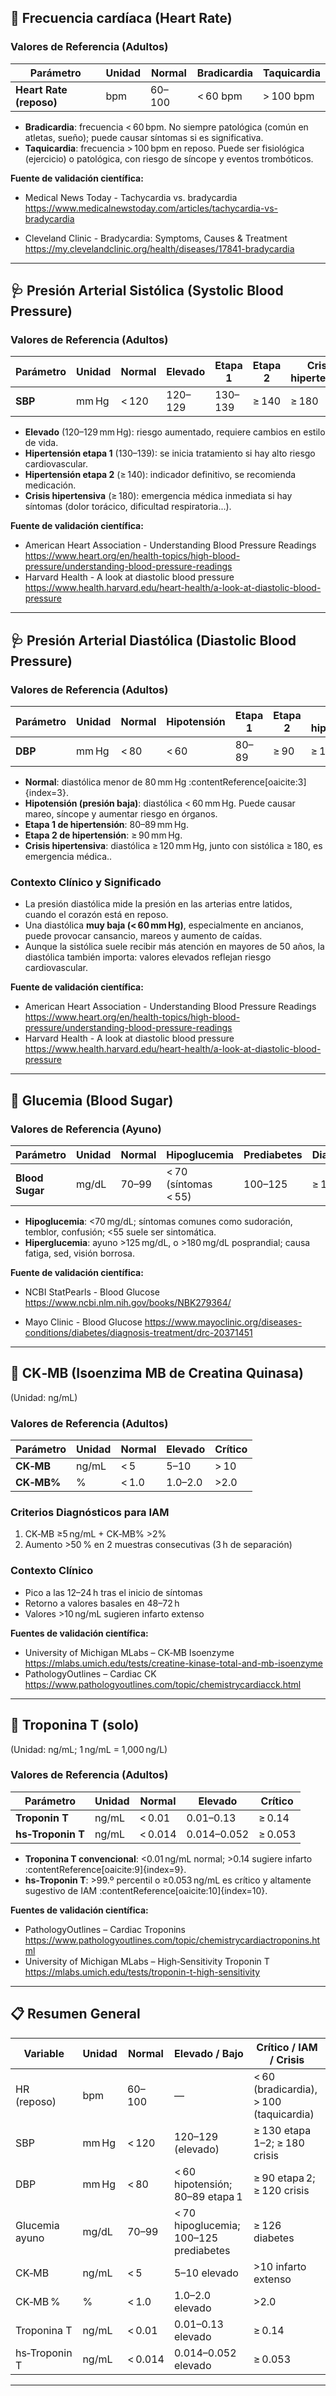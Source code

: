 ## 💓 Frecuencia cardíaca (Heart Rate)

### Valores de Referencia (Adultos)

| Parámetro              | Unidad | Normal     | Bradicardia       | Taquicardia     |
|------------------------|--------|------------|-------------------|-----------------|
| **Heart Rate (reposo)**| bpm    | 60–100     | < 60 bpm          | > 100 bpm       |

- **Bradicardia**: frecuencia < 60 bpm. No siempre patológica (común en atletas, sueño); puede causar síntomas si es significativa.
- **Taquicardia**: frecuencia > 100 bpm en reposo. Puede ser fisiológica (ejercicio) o patológica, con riesgo de síncope y eventos trombóticos.

**Fuente de validación científica:**

- Medical News Today - Tachycardia vs. bradycardia
  <https://www.medicalnewstoday.com/articles/tachycardia-vs-bradycardia>

- Cleveland Clinic - Bradycardia: Symptoms, Causes & Treatment
  <https://my.clevelandclinic.org/health/diseases/17841-bradycardia>

---

## 🩺 Presión Arterial Sistólica (Systolic Blood Pressure)

### Valores de Referencia (Adultos)

| Parámetro           | Unidad | Normal     | Elevado           | Etapa 1               | Etapa 2            | Crisis hipertensiva     |
|---------------------|--------|------------|-------------------|------------------------|---------------------|-------------------------|
| **SBP**             | mm Hg  | < 120      | 120–129           | 130–139                | ≥ 140                | ≥ 180                  |

- **Elevado** (120–129 mm Hg): riesgo aumentado, requiere cambios en estilo de vida.
- **Hipertensión etapa 1** (130–139): se inicia tratamiento si hay alto riesgo cardiovascular.
- **Hipertensión etapa 2** (≥ 140): indicador definitivo, se recomienda medicación.
- **Crisis hipertensiva** (≥ 180): emergencia médica inmediata si hay síntomas (dolor torácico, dificultad respiratoria...).

**Fuente de validación científica:**

- American Heart Association - Understanding Blood Pressure Readings
  <https://www.heart.org/en/health-topics/high-blood-pressure/understanding-blood-pressure-readings>
- Harvard Health - A look at diastolic blood pressure
  <https://www.health.harvard.edu/heart-health/a-look-at-diastolic-blood-pressure>

---

## 🩺 Presión Arterial Diastólica (Diastolic Blood Pressure)

### Valores de Referencia (Adultos)

| Parámetro           | Unidad | Normal     | Hipotensión       | Etapa 1              | Etapa 2            | Crisis hipertensiva     |
|---------------------|--------|------------|-------------------|-----------------------|--------------------|-------------------------|
| **DBP**             | mm Hg  | < 80       | < 60              | 80–89                 | ≥ 90               | ≥ 120                   |

- **Normal**: diastólica menor de 80 mm Hg :contentReference[oaicite:3]{index=3}.
- **Hipotensión (presión baja)**: diastólica < 60 mm Hg. Puede causar mareo, síncope y aumentar riesgo en órganos.
- **Etapa 1 de hipertensión**: 80–89 mm Hg.
- **Etapa 2 de hipertensión**: ≥ 90 mm Hg.
- **Crisis hipertensiva**: diastólica ≥ 120 mm Hg, junto con sistólica ≥ 180, es emergencia médica..

### Contexto Clínico y Significado

- La presión diastólica mide la presión en las arterias entre latidos, cuando el corazón está en reposo.
- Una diastólica **muy baja (< 60 mm Hg)**, especialmente en ancianos, puede provocar cansancio, mareos y aumento de caídas.
- Aunque la sistólica suele recibir más atención en mayores de 50 años, la diastólica también importa: valores elevados reflejan riesgo cardiovascular.

**Fuente de validación científica:**

- American Heart Association - Understanding Blood Pressure Readings
  <https://www.heart.org/en/health-topics/high-blood-pressure/understanding-blood-pressure-readings>
- Harvard Health - A look at diastolic blood pressure
  <https://www.health.harvard.edu/heart-health/a-look-at-diastolic-blood-pressure>

---

## 🍭 Glucemia (Blood Sugar)

### Valores de Referencia (Ayuno)

| Parámetro        | Unidad  | Normal     | Hipoglucemia       | Prediabetes         | Diabetes        |
|------------------|---------|------------|--------------------|---------------------|-----------------|
| **Blood Sugar**  | mg/dL   | 70–99      | < 70 (síntomas < 55)| 100–125             | ≥ 126           |

- **Hipoglucemia**: <70 mg/dL; síntomas comunes como sudoración, temblor, confusión; <55 suele ser sintomática.
- **Hiperglucemia**: ayuno >125 mg/dL, o >180 mg/dL posprandial; causa fatiga, sed, visión borrosa.

**Fuente de validación científica:**

- NCBI StatPearls - Blood Glucose
  <https://www.ncbi.nlm.nih.gov/books/NBK279364/>

- Mayo Clinic - Blood Glucose
  <https://www.mayoclinic.org/diseases-conditions/diabetes/diagnosis-treatment/drc-20371451>

---

## 🧪 CK‑MB (Isoenzima MB de Creatina Quinasa)

(Unidad: ng/mL)

### Valores de Referencia (Adultos)

| Parámetro    | Unidad | Normal    | Elevado    | Crítico   |
|--------------|--------|-----------|------------|-----------|
| **CK‑MB**    | ng/mL  | < 5       | 5–10       | > 10      |
| **CK‑MB%**   | %      | < 1.0     | 1.0–2.0    | >2.0      |

### Criterios Diagnósticos para IAM

1. CK‑MB ≥5 ng/mL + CK‑MB% >2%  
2. Aumento >50 % en 2 muestras consecutivas (3 h de separación)

### Contexto Clínico

- Pico a las 12–24 h tras el inicio de síntomas  
- Retorno a valores basales en 48–72 h  
- Valores >10 ng/mL sugieren infarto extenso

**Fuentes de validación científica:**

- University of Michigan MLabs – CK‑MB Isoenzyme  
  <https://mlabs.umich.edu/tests/creatine-kinase-total-and-mb-isoenzyme>
- PathologyOutlines – Cardiac CK  
  <https://www.pathologyoutlines.com/topic/chemistrycardiacck.html>

---

## 🧪 Troponina T (solo)

(Unidad: ng/mL; 1 ng/mL = 1,000 ng/L)

### Valores de Referencia (Adultos)

| Parámetro          | Unidad | Normal     | Elevado        | Crítico        |
|--------------------|--------|------------|----------------|----------------|
| **Troponin T**     | ng/mL  | < 0.01     | 0.01–0.13      | ≥ 0.14         |
| **hs‑Troponin T**  | ng/mL  | < 0.014    | 0.014–0.052    | ≥ 0.053        |

- **Troponina T convencional**: <0.01 ng/mL normal; >0.14 sugiere infarto :contentReference[oaicite:9]{index=9}.
- **hs‑Troponin T**: >99.º percentil o ≥0.053 ng/mL es crítico y altamente sugestivo de IAM :contentReference[oaicite:10]{index=10}.

**Fuentes de validación científica:**

- PathologyOutlines – Cardiac Troponins  
  <https://www.pathologyoutlines.com/topic/chemistrycardiactroponins.html>
- University of Michigan MLabs – High‑Sensitivity Troponin T  
  <https://mlabs.umich.edu/tests/troponin-t-high-sensitivity>

---

## 📋 Resumen General

| Variable            | Unidad     | Normal                   | Elevado / Bajo                                           | Crítico / IAM / Crisis                                 |
|---------------------|------------|--------------------------|----------------------------------------------------------|--------------------------------------------------------|
| HR (reposo)         | bpm        | 60–100                   | —                                                        | < 60 (bradicardia), > 100 (taquicardia)                |
| SBP                 | mm Hg      | < 120                    | 120–129 (elevado)                                       | ≥ 130 etapa 1–2; ≥ 180 crisis                          |
| DBP                 | mm Hg      | < 80                     | < 60 hipotensión; 80–89 etapa 1                         | ≥ 90 etapa 2; ≥ 120 crisis                             |
| Glucemia ayuno      | mg/dL      | 70–99                    | < 70 hipoglucemia; 100–125 prediabetes                  | ≥ 126 diabetes                                        |
| CK‑MB               | ng/mL      | < 5                      | 5–10 elevado                                             | >10 infarto extenso                                  |
| CK‑MB %             | %          | < 1.0                    | 1.0–2.0 elevado                                          | >2.0                                                  |
| Troponina T         | ng/mL      | < 0.01                   | 0.01–0.13 elevado                                       | ≥ 0.14                                               |
| hs‑Troponin T       | ng/mL      | < 0.014                  | 0.014–0.052 elevado                                     | ≥ 0.053                                               |

---

